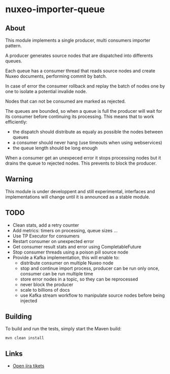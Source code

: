 nuxeo-importer-queue
======================

## About

This module implements a single producer, multi consumers importer pattern.

A producer generates source nodes that are dispatched into differents queues.

Each queue has a consumer thread that reads source nodes and create Nuxeo documents, performing commit by batch.

In case of error the consumer rollback and replay the batch of nodes one by one to isolate a potential invalide node.

Nodes that can not be consumed are marked as rejected. 

The queues are bounded, so when a queue is full the producer will wait for its consumer before continuing its processing.
This means that to work efficiently:
- the dispatch should distribute as equaly as possible the nodes between queues
- a consumer should never hang (use timeouts when using webservices)
- the queue length should be long enough

When a consumer get an unexpeced error it stops processing nodes but it drains the queue to rejected nodes. This prevents to
block the producer.


## Warning

This module is under developpent and still experimental, interfaces and implementations will change until it is announced as a stable module.


## TODO

- Clean stats, add a retry counter
- Add metrics: timers on processing, queue sizes ...
- Use TP Executor for consumers
- Restart consumer on unexpected error
- Get consumer result stats and error using CompletableFuture
- Stop consumer threads using a poison pill source node
- Provide a Kafka implementation, this will enable to:
    - distribute consumer on multiple Nuxeo node
    - stop and continue import process, producer can be run only once, consumer can be run multiple time
    - store error nodes in a topic, so they can be reprocessed
    - never block the producer
    - scale to billions of docs
    - use Kafka stream workflow to manipulate source nodes before being injected


## Building

To build and run the tests, simply start the Maven build:

    mvn clean install

## Links

- [Open jira tikets](https://jira.nuxeo.com/browse/NXP-19902?jql=project%20%3D%20NXP%20AND%20component%20%3D%20Importer%20AND%20status%20!%3D%20Resolved%20ORDER%20BY%20updated%20DESC%2C%20priority%20DESC)
